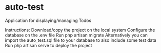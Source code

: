 # auto-test
 Application for displaying/managing Todos

Instructions:
 Download/copy the project on the local system
 Configure the database on the .env file
 Run php artisan migrate
 Alternatively you can import the auto_test.sql file to your database to also include some test data
 Run php artisan serve to deploy the project
